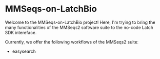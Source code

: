 # MMSeqs-on-LatchBio

Welcome to the MMSeqs-on-LatchBio project! Here, I'm trying to bring the many functionalities of the MMSeqs2 software suite to the no-code Latch SDK intereface.

Currently, we offer the following workflows of the MMSeqs2 suite:
- easysearch
